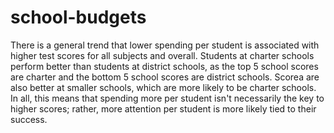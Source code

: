 # school-budgets

There is a general trend that lower spending per student is associated with higher test scores for all subjects and overall. Students at charter schools perform better than students at district schools, as the top 5 school scores are charter and the bottom 5 school scores are district schools. Scorea are also better at smaller schools, which are more likely to be charter schools. In all, this means that spending more per student isn't necessarily the key to higher scores; rather, more attention per student is more likely tied to their success.
